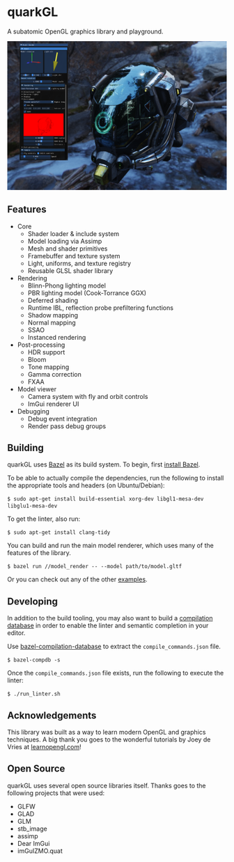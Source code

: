 quarkGL
=======

A subatomic OpenGL graphics library and playground.

![render preview](model_render/preview.png)

## Features

- Core
  - Shader loader & include system
  - Model loading via Assimp
  - Mesh and shader primitives
  - Framebuffer and texture system
  - Light, uniforms, and texture registry
  - Reusable GLSL shader library
- Rendering
  - Blinn-Phong lighting model
  - PBR lighting model (Cook-Torrance GGX)
  - Deferred shading
  - Runtime IBL, reflection probe prefiltering functions
  - Shadow mapping
  - Normal mapping
  - SSAO
  - Instanced rendering
- Post-processing
  - HDR support
  - Bloom
  - Tone mapping
  - Gamma correction
  - FXAA
- Model viewer
  - Camera system with fly and orbit controls
  - ImGui renderer UI
- Debugging
  - Debug event integration
  - Render pass debug groups

## Building

quarkGL uses [Bazel](https://bazel.build/) as its build system. To begin, first
[install Bazel](https://docs.bazel.build/install.html).

To be able to actually compile the dependencies, run the following to install
the appropriate tools and headers (on Ubuntu/Debian):

```
$ sudo apt-get install build-essential xorg-dev libgl1-mesa-dev libglu1-mesa-dev
```

To get the linter, also run:

```
$ sudo apt-get install clang-tidy
```

You can build and run the main model renderer, which uses many of the features
of the library.

```
$ bazel run //model_render -- --model path/to/model.gltf
```

Or you can check out any of the other [examples](examples/).

## Developing

In addition to the build tooling, you may also want to build a [compilation
database](http://clang.llvm.org/docs/JSONCompilationDatabase.html) in order to
enable the linter and semantic completion in your editor. 

Use
[bazel-compilation-database](https://github.com/grailbio/bazel-compilation-database)
to extract the `compile_commands.json` file.

```
$ bazel-compdb -s
```

Once the `compile_commands.json` file exists, run the following to execute the
linter:

```
$ ./run_linter.sh
```

## Acknowledgements

This library was built as a way to learn modern OpenGL and graphics techniques.
A big thank you goes to the wonderful tutorials by Joey de Vries at
[learnopengl.com](https://learnopengl.com)!

## Open Source
quarkGL uses several open source libraries itself. Thanks goes to the following
projects that were used:

- GLFW
- GLAD
- GLM
- stb_image
- assimp
- Dear ImGui
- imGuIZMO.quat
